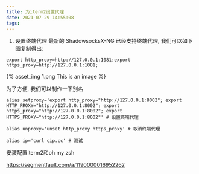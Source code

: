 ```yaml
---
title: 为iterm2设置代理
date: 2021-07-29 14:55:08
tags:
---
```


1. 设置终端代理
最新的 ShadowsocksX-NG 已经支持终端代理, 我们可以如下图复制得出:

```
export http_proxy=http://127.0.0.1:1081;export https_proxy=http://127.0.0.1:1081;
```

{% asset_img 1.png This is an image %}


为了方便, 我们可以制作一下别名

```
alias setproxy='export http_proxy="http://127.0.0.1:8002"; export HTTP_PROXY="http://127.0.0.1:8002"; export https_proxy="http://127.0.0.1:8002"; export HTTPS_PROXY="http://127.0.0.1:8002"' # 设置终端代理

alias unproxy='unset http_proxy https_proxy' # 取消终端代理

alias ip='curl cip.cc' # 测试

```

安装配置iterm2和oh my zsh

https://segmentfault.com/a/1190000016952262
